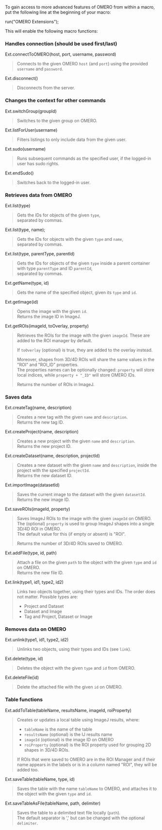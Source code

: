 To gain access to more advanced features of OMERO
from within a macro, put the following line at the
beginning of your macro:

run("OMERO Extensions");

This will enable the following macro functions:

### Handles connection (should be used first/last) ###

Ext.connectToOMERO(host, port, username, password)
> Connects to the given OMERO `host` (and `port`)
> using the provided `username` and `password`.

Ext.disconnect()
> Disconnects from the server.

### Changes the context for other commands ###

Ext.switchGroup(groupId)
> Switches to the given group on OMERO.

Ext.listForUser(username)
> Filters listings to only include data from the given user.

Ext.sudo(username)
> Runs subsequent commands as the specified user,
> if the logged-in user has sudo rights.

Ext.endSudo()
> Switches back to the logged-in user.

### Retrieves data from OMERO ###

Ext.list(type)
> Gets the IDs for objects of the given `type`,  
> separated by commas.

Ext.list(type, name);
> Gets the IDs for objects with the given `type` and `name`,  
> separated by commas.

Ext.list(type, parentType, parentId)
> Gets the IDs for objects of the given `type`
> inside a parent container with type `parentType` and ID `parentId`,  
> separated by commas.

Ext.getName(type, id)
> Gets the name of the specified object, given its `type` and `id`.

Ext.getImage(id)
> Opens the image with the given `id`.  
> Returns the image ID in ImageJ.

Ext.getROIs(imageId, toOverlay, property)
> Retrieves the ROIs for the image with the given `imageId`.
> These are added to the ROI manager by default.
>
> If `toOverlay` (optional) is true,
> they are added to the overlay instead.
>
> Moreover, shapes from 3D/4D ROIs will share the same values
> in the "ROI" and "ROI_ID" properties.  
> The properties names can be optionally changed:
> `property` will store local indices,
> while `property + "_ID"` will store OMERO IDs.
>
> Returns the number of ROIs in ImageJ.

### Saves data ###

Ext.createTag(name, description)
> Creates a new tag with the given `name` and `description`.  
> Returns the new tag ID.

Ext.createProject(name, description)
> Creates a new project with the given `name` and `description`.  
> Returns the new project ID.

Ext.createDataset(name, description, projectId)
> Creates a new dataset with the given `name` and `description`,
> inside the project with the specified `projectId`.  
> Returns the new dataset ID.

Ext.importImage(datasetId)
> Saves the current image to the dataset with the given `datasetId`.  
> Returns the new image ID.

Ext.saveROIs(imageId, property)
> Saves ImageJ ROIs to the image with the given `imageId` on OMERO.  
> The (optional) `property` is used to group ImageJ shapes
> into a single 3D/4D ROI in OMERO.  
> The default value for this (if empty or absent) is "ROI".
>
> Returns the number of 3D/4D ROIs saved to OMERO.

Ext.addFile(type, id, path)
> Attach a file on the given `path`
> to the object with the given `type` and `id` on OMERO.  
> Returns the new file ID.

Ext.link(type1, id1, type2, id2)
> Links two objects together, using their types and IDs.
> The order does not matter.
> Possible types are:
>   * Project and Dataset
>   * Dataset and Image
>   * Tag and Project, Dataset or Image

### Removes data on OMERO ###

Ext.unlink(type1, id1, type2, id2)
> Unlinks two objects, using their types and IDs (see `link`).

Ext.delete(type, id)
> Deletes the object with the given `type` and `id` from OMERO.

Ext.deleteFile(id)
> Delete the attached file with the given `id` on OMERO.

### Table functions ###

Ext.addToTable(tableName, resultsName, imageId, roiProperty)
> Creates or updates a local table using ImageJ results, where:
>   * `tableName` is the name of the table
>   * `resultsName` (optional) is the IJ results name
>   * `imageId` (optional) is the image ID on OMERO
>   * `roiProperty` (optional) is the ROI property used for grouping 2D shapes in 3D/4D ROIs.
>
> If ROIs that were saved to OMERO are in the ROI Manager
> and if their name appears in the labels
> or is in a column named "ROI", they will be added too.

Ext.saveTable(tableName, type, id)
> Saves the table with the name `tableName` to OMERO,
> and attaches it to the object with the given `type` and `id`.

Ext.saveTableAsFile(tableName, path, delimiter)
> Saves the table to a delimited text file locally (`path`).  
> The default separator is ',' but can be changed with
> the optional `delimiter`.
